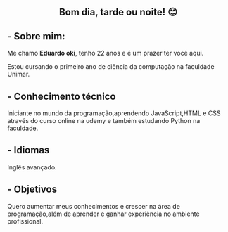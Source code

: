 <h2 align="center">Bom dia, tarde ou noite! 😊</h2>

<h2>- Sobre mim:</h2>
<p> Me chamo <b>Eduardo oki</b>, tenho 22 anos e é um prazer ter você aqui.</p>

<p>Estou cursando o primeiro ano de ciência da computação na faculdade Unimar.</p>

 <h2>- Conhecimento técnico</h2>
 
 <p>Iniciante no mundo da programação,aprendendo JavaScript,HTML e CSS através do curso online na udemy e também estudando Python na faculdade.</p>
 
 <h2>- Idiomas </h2>
 <p> Inglês avançado. </p>
 
 <h2>- Objetivos </h2>
 <p> Quero aumentar meus conhecimentos e crescer na área de programação,além de aprender e ganhar experiência no ambiente profissional.</p>
 
